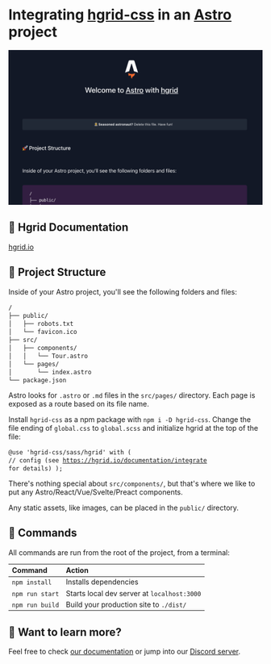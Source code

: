 # Integrating [hgrid-css](https://github.com/ahansson/hgrid-css) in an [Astro](https://astro.build) project

<p>
  <img src="/public/assets/screenshot.png" alt="Screenshot" title="Screenshot">
</p>

## 📄 Hgrid Documentation

[hgrid.io](https://hgrid.io)

## 🚀 Project Structure

Inside of your Astro project, you'll see the following folders and files:

```
/
├── public/
│   ├── robots.txt
│   └── favicon.ico
├── src/
│   ├── components/
│   │   └── Tour.astro
│   └── pages/
│       └── index.astro
└── package.json
```

Astro looks for `.astro` or `.md` files in the `src/pages/` directory. Each page is exposed as a route based on its file name.

Install `hgrid-css` as a npm package with `npm i -D hgrid-css`. Change the file ending of `global.css` to `global.scss` and initialize hgrid at the top of the file: <pre><code>@use 'hgrid-css/sass/hgrid' with (
            <span class="text-gray inline-block push30h">// config (see https://hgrid.io/documentation/integrate for details)</span>
);</code></pre>

There's nothing special about `src/components/`, but that's where we like to put any Astro/React/Vue/Svelte/Preact components.

Any static assets, like images, can be placed in the `public/` directory.

## 🧞 Commands

All commands are run from the root of the project, from a terminal:

| Command         | Action                                      |
|:----------------|:--------------------------------------------|
| `npm install`   | Installs dependencies                       |
| `npm run start` | Starts local dev server at `localhost:3000` |
| `npm run build` | Build your production site to `./dist/`     |

## 👀 Want to learn more?

Feel free to check [our documentation](https://github.com/snowpackjs/astro) or jump into our [Discord server](https://astro.build/chat).
